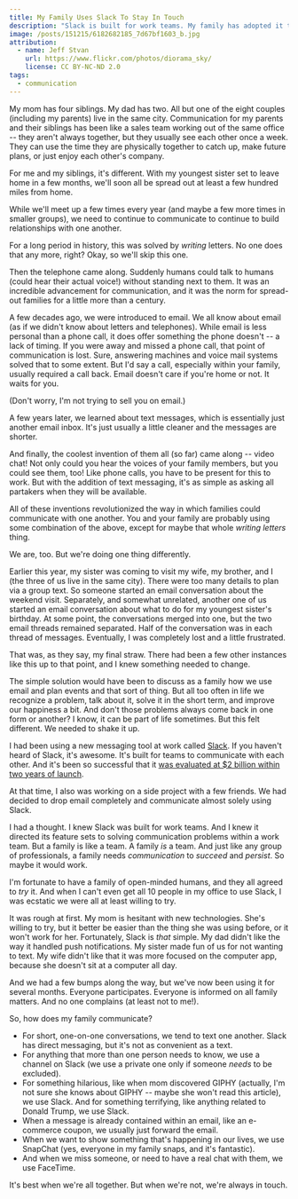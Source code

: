 ```yaml
---
title: My Family Uses Slack To Stay In Touch
description: "Slack is built for work teams. My family has adopted it to communicate when we're not all together."
image: /posts/151215/6182682185_7d67bf1603_b.jpg
attribution:
  - name: Jeff Stvan
    url: https://www.flickr.com/photos/diorama_sky/
    license: CC BY-NC-ND 2.0
tags:
  - communication
---
```


My mom has four siblings. My dad has two. All but one of the eight couples (including my parents) live in the same city. Communication for my parents and their siblings has been like a sales team working out of the same office -- they aren't always together, but they usually see each other once a week. They can use the time they are physically together to catch up, make future plans, or just enjoy each other's company.

For me and my siblings, it's different. With my youngest sister set to leave home in a few months, we'll soon all be spread out at least a few hundred miles from home.

While we'll meet up a few times every year (and maybe a few more times in smaller groups), we need to continue to communicate to continue to build relationships with one another.

For a long period in history, this was solved by _writing_ letters. No one does that any more, right? Okay, so we'll skip this one.

Then the telephone came along. Suddenly humans could talk to humans (could hear their actual voice!) without standing next to them. It was an incredible advancement for communication, and it was the norm for spread-out families for a little more than a century.

A few decades ago, we were introduced to email. We all know about email (as if we didn't know about letters and telephones). While email is less personal than a phone call, it does offer something the phone doesn't -- a lack of timing. If you were away and missed a phone call, that point of communication is lost. Sure, answering machines and voice mail systems solved that to some extent. But I'd say a call, especially within your family, usually required a call back. Email doesn't care if you're home or not. It waits for you.

(Don't worry, I'm not trying to sell you on email.)

A few years later, we learned about text messages, which is essentially just another email inbox. It's just usually a little cleaner and the messages are shorter.

And finally, the coolest invention of them all (so far) came along -- video chat! Not only could you hear the voices of your family members, but you could see them, too! Like phone calls, you have to be present for this to work. But with the addition of text messaging, it's as simple as asking all partakers when they will be available.

All of these inventions revolutionized the way in which families could communicate with one another. You and your family are probably using some combination of the above, except for maybe that whole _writing letters_ thing.

We are, too. But we're doing one thing differently.

Earlier this year, my sister was coming to visit my wife, my brother, and I (the three of us live in the same city). There were too many details to plan via a group text. So someone started an email conversation about the weekend visit. Separately, and somewhat unrelated, another one of us started an email conversation about what to do for my youngest sister's birthday. At some point, the conversations merged into one, but the two email threads remained separated. Half of the conversation was in each thread of messages. Eventually, I was completely lost and a little frustrated.

That was, as they say, my final straw. There had been a few other instances like this up to that point, and I knew something needed to change.

The simple solution would have been to discuss as a family how we use email and plan events and that sort of thing. But all too often in life we recognize a problem, talk about it, solve it in the short term, and improve our happiness a bit. And don't those problems always come back in one form or another? I know, it can be part of life sometimes. But this felt different. We needed to shake it up.

I had been using a new messaging tool at work called [Slack](https://slack.com/). If you haven't heard of Slack, it's awesome. It's built for teams to communicate with each other. And it's been so successful that it [was evaluated at $2 billion within two years of launch](http://www.cnbc.com/2015/05/01/race-to-2-billion-the-fastest-growing-start-up).

At that time, I also was working on a side project with a few friends. We had decided to drop email completely and communicate almost solely using Slack.

I had a thought. I knew Slack was built for work teams. And I knew it directed its feature sets to solving communication problems within a work team. But a family is like a team. A family _is_ a team. And just like any group of professionals, a family needs _communication_ to _succeed_ and _persist_. So maybe it would work.

I'm fortunate to have a family of open-minded humans, and they all agreed to _try_ it. And when I can't even get all 10 people in my office to use Slack, I was ecstatic we were all at least willing to try.

It was rough at first. My mom is hesitant with new technologies. She's willing to try, but it better be easier than the thing she was using before, or it won't work for her. Fortunately, Slack is _that_ simple. My dad didn't like the way it handled push notifications. My sister made fun of us for not wanting to text. My wife didn't like that it was more focused on the computer app, because she doesn't sit at a computer all day.

And we had a few bumps along the way, but we've now been using it for several months. Everyone participates. Everyone is informed on all family matters. And no one complains (at least not to me!).

So, how does my family communicate?

- For short, one-on-one conversations, we tend to text one another. Slack has direct messaging, but it's not as convenient as a text.
- For anything that more than one person needs to know, we use a channel on Slack (we use a private one only if someone _needs_ to be excluded).
- For something hilarious, like when mom discovered GIPHY (actually, I'm not sure she knows about GIPHY -- maybe she won't read this article), we use Slack. And for something terrifying, like anything related to Donald Trump, we use Slack.
- When a message is already contained within an email, like an e-commerce coupon, we usually just forward the email.
- When we want to show something that's happening in our lives, we use SnapChat (yes, everyone in my family snaps, and it's fantastic).
- And when we miss someone, or need to have a real chat with them, we use FaceTime.

It's best when we're all together. But when we're not, we're always in touch.

